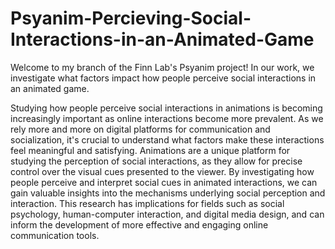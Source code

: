 # Psyanim-Percieving-Social-Interactions-in-an-Animated-Game
Welcome to my branch of the Finn Lab's Psyanim project! In our work, we investigate what factors impact how people perceive social interactions in an animated game.

Studying how people perceive social interactions in animations is becoming increasingly important as online interactions become more prevalent. As we rely more and more on digital platforms for communication and socialization, it's crucial to understand what factors make these interactions feel meaningful and satisfying. Animations are a unique platform for studying the perception of social interactions, as they allow for precise control over the visual cues presented to the viewer. By investigating how people perceive and interpret social cues in animated interactions, we can gain valuable insights into the mechanisms underlying social perception and interaction. This research has implications for fields such as social psychology, human-computer interaction, and digital media design, and can inform the development of more effective and engaging online communication tools. 

